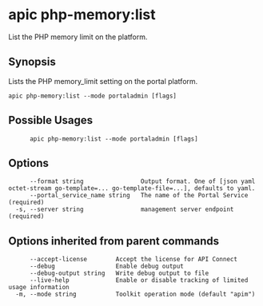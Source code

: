 # apic php-memory:list

List the PHP memory limit on the platform.

## Synopsis

Lists the PHP memory_limit setting on the portal platform.

```
apic php-memory:list --mode portaladmin [flags]
```

## Possible Usages

```
      apic php-memory:list --mode portaladmin [flags]
```

## Options

```
      --format string                Output format. One of [json yaml octet-stream go-template=... go-template-file=...], defaults to yaml.
      --portal_service_name string   The name of the Portal Service (required)
  -s, --server string                management server endpoint (required)
```

## Options inherited from parent commands

```
      --accept-license        Accept the license for API Connect
      --debug                 Enable debug output
      --debug-output string   Write debug output to file
      --live-help             Enable or disable tracking of limited usage information
  -m, --mode string           Toolkit operation mode (default "apim")
```
